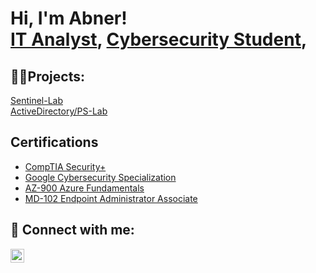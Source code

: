 <h1>Hi, I'm Abner!<br/><a href="https://github.com/AbnerMagana">IT Analyst</a>, <a href="https://www.linkedin.com/in/abner-magana-884834165/">Cybersecurity Student</a>,

<h2>👨‍💻Projects:</h2>
<a href="https://github.com/Jabner98/Sentinel-Lab">Sentinel-Lab</a>
<br />
<a href="https://github.com/Jabner98/ActivieDirectoryLab">ActiveDirectory/PS-Lab</a>
<h2>Certifications</h2>

- [CompTIA Security+](https://www.credly.com/badges/1c100853-9293-4701-98ac-fcc5accd34b1/public_url)
- [Google Cybersecurity Specialization](https://www.coursera.org/account/accomplishments/specialization/certificate/AP5UQYM4KMQK)
- [AZ-900 Azure Fundamentals](https://learn.microsoft.com/en-us/users/abnermagana-4783/credentials/82e23bdff81d1d06)
- [MD-102 Endpoint Administrator Associate](https://learn.microsoft.com/api/credentials/share/en-us/AbnerMagana-4783/ED5480020A3F9947?sharingId=8EE8288664A5F844)

<h2> 🤳 Connect with me:</h2>

[<img align="left" alt="AbnerMagana | LinkedIn" width="22px" src="https://cdn.jsdelivr.net/npm/simple-icons@v3/icons/linkedin.svg" />][linkedin]
<!-- [<img align="left" alt="JoshMadakor | Twitter" width="22px" src="https://cdn.jsdelivr.net/npm/simple-icons@v3/icons/twitter.svg" />][twitter]
[<img align="left" alt="AbnerMagana | YouTube" width="22px" src="https://cdn.jsdelivr.net/npm/simple-icons@v3/icons/youtube.svg" />][youtube]
[<img align="left" alt="JoshMadakor | Instagram" width="22px" src="https://cdn.jsdelivr.net/npm/simple-icons@v3/icons/instagram.svg" />][instagram]  -->

[twitter]: https://twitter.com/joshmadakor
[youtube]: https://www.youtube.com/c/joshmadakor
[instagram]: https://www.instagram.com/joshmadakor/
[linkedin]: https://www.linkedin.com/in/abner-magana-884834165/

<!--
**joshmadakor1/joshmadakor1** is a ✨ _special_ ✨ repository because its `README.md` (this file) appears on your GitHub profile.

Here are some ideas to get you started:

- 🔭 I’m currently working on ...
- 🌱 I’m currently learning ...
- 👯 I’m looking to collaborate on ...
- 🤔 I’m looking for help with ...
- 💬 Ask me about ...
- 📫 How to reach me: ...
- 😄 Pronouns: ...
- ⚡ Fun fact: ...
-->
